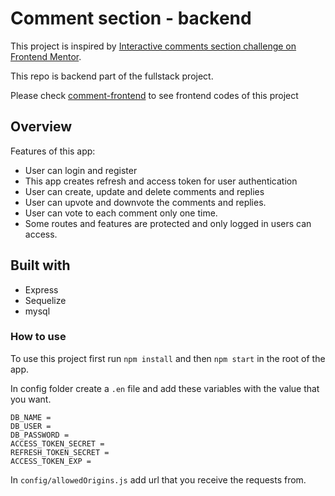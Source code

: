 # Comment section - backend

This project is inspired by [Interactive comments section challenge on Frontend Mentor](https://www.frontendmentor.io/challenges/interactive-comments-section-iG1RugEG9).

This repo is backend part of the fullstack project.

Please check [comment-frontend](https://github.com/ehsansh/comment-frontend) to see frontend codes of this project

## Overview

Features of this app:

-   User can login and register
-   This app creates refresh and access token for user authentication
-   User can create, update and delete comments and replies
-   User can upvote and downvote the comments and replies.
-   User can vote to each comment only one time.
-   Some routes and features are protected and only logged in users can access.

## Built with

-   Express
-   Sequelize
-   mysql

### How to use

To use this project first run `npm install` and then `npm start` in the root of the app.

In config folder create a `.en` file and add these variables with the value that you want.

```
DB_NAME =
DB_USER =
DB_PASSWORD =
ACCESS_TOKEN_SECRET =
REFRESH_TOKEN_SECRET =
ACCESS_TOKEN_EXP =
```

In `config/allowedOrigins.js` add url that you receive the requests from.
